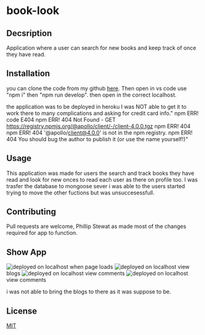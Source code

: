 # book-look

## Decsription

Application where a user can search for new books and keep track of once they have read. 


## Installation
you can clone the code from my github [here](https://github.com/phil-stew/book-look). Then open in vs code use "npm i" then "npm run develop".  then open in the correct localhost. 

the application was to be deployed in heroku I was NOT able to get it to work there to many complications and asking for credit card info." npm ERR! code E404
       npm ERR! 404 Not Found - GET https://registry.npmjs.org/@apollo/client/-/client-4.0.0.tgz
       npm ERR! 404 
       npm ERR! 404  '@apollo/client@4.0.0' is not in the npm registry.
       npm ERR! 404 You should bug the author to publish it (or use the name yourself!)"

## Usage

This application was made for users the search and track books they have read and look for new onces to read each user as there on profile too. I was trasfer the database to mongoose sever i was able to the users started trying to move the other fuctions but was unsuccesessfull. 


## Contributing
Pull requests are welcome, Phillip Stewat as made most of the changes required for app to function. 
 
## Show App

![deployed on  localhost](/img/home.png)  when page loads
![deployed on localhost](/img/blogpage.png) view blogs
![deployed on localhost](/img/comment.png) view comments
![deployed on localhost](/img/comments.png) view comments


i was not able to bring the blogs to there as it was suppose to be.



## License
[MIT](https://choosealicense.com/licenses/mit/)

